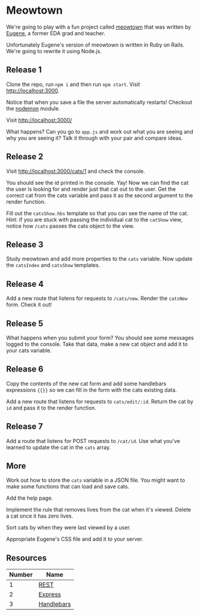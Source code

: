 # Meowtown

We're going to play with a fun project called [meowtown](http://meowtown.herokuapp.com/cats) that was written by [Eugene](https://github.com/data-doge), a former EDA grad and teacher.

Unfortunately Eugene's version of meowtown is written in Ruby on Rails. We're going to rewrite it using Node.js.


## Release 1

Clone the repo, run ```npm i``` and then run ```npm start```. Visit [http://localhost:3000](http://localhost:3000).

Notice that when you save a file the server automatically restarts! Checkout the [nodemon](http://nodemon.io/) module.

Visit [http://localhost:3000/](http://localhost:3000/)

What happens? Can you go to `app.js` and work out what you are seeing and why you are seeing it? Talk it through with your pair and compare ideas.


## Release 2

Visit [http://localhost:3000/cats/1](http://localhost:3000/cats/1) and check the console.

You should see the id printed in the console. Yay! Now we can find the cat the user is looking for and render just that cat out to the user. Get the correct cat from the cats variable and pass it as the second argument to the render function.

Fill out the `catsShow.hbs` template so that you can see the name of the cat. Hint: if you are stuck with passing the individual cat to the `catShow` view, notice how `/cats` passes the cats object to the view.


## Release 3

Study meowtown and add more properties to the `cats` variable. Now update the `catsIndex` and `catsShow` templates.


## Release 4

Add a new route that listens for requests to `/cats/new`. Render the `catsNew` form. Check it out!


## Release 5

What happens when you submit your form? You should see some messages logged to the console. Take that data, make a new cat object and add it to your cats variable.


## Release 6

Copy the contents of the new cat form and add some handlebars expressions `{{}}` so we can fill in the form with the cats existing data.

Add a new route that listens for requests to `cats/edit/:id`. Return the cat by `id` and pass it to the render function.


## Release 7

Add a route that listens for POST requests to `/cat/id`. Use what you've learned to update the cat in the `cats` array.

## More

Work out how to store the `cats` variable in a JSON file. You might want to make some functions that can load and save cats.

Add the help page.

Implement the rule that removes lives from the cat when it's viewed. Delete a cat once it has zero lives.

Sort cats by when they were last viewed by a user.

Appropriate Eugene's CSS file and add it to your server.


## Resources

Number | Name
-------|------
1 | [REST](http://guides.rubyonrails.org/routing.html)
2 | [Express](http://expressjs.com/)
3 | [Handlebars](http://handlebarsjs.com/)
